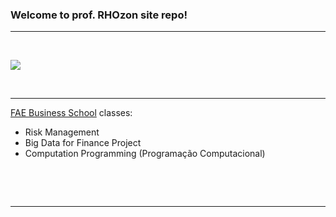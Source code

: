 ### Welcome to prof. RHOzon site repo!

***

&nbsp;

![]([logo_FAE.png](https://revistaensinosuperior.com.br/wp-content/uploads/2019/06/fae-700x420.jpg))

&nbsp;

 ***
 
 [FAE Business School](https://fae.edu/) classes:


 
  - Risk Management
  - Big Data for Finance Project
  - Computation Programming (Programação Computacional)
      
&nbsp;

&nbsp;

***
